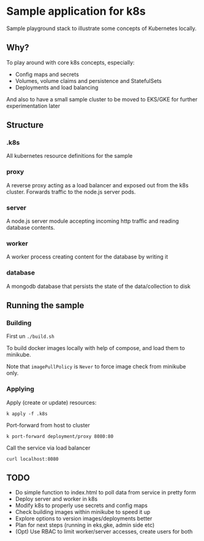 # Sample application for k8s

Sample playground stack to illustrate some concepts of Kubernetes locally.

## Why?

To play around with core k8s concepts, especially:

- Config maps and secrets
- Volumes, volume claims and persistence and StatefulSets
- Deployments and load balancing

And also to have a small sample cluster to be moved to EKS/GKE for further experimentation later

## Structure

### .k8s
All kubernetes resource definitions for the sample

### proxy
A reverse proxy acting as a load balancer and exposed out from the k8s cluster. Forwards traffic to the node.js server pods.

### server
A node.js server module accepting incoming http traffic and reading database contents.

### worker
A worker process creating content for the database by writing it

### database
A mongodb database that persists the state of the data/collection to disk

## Running the sample

### Building

First un ```./build.sh```

To build docker images locally with help of compose, and load them to minikube.

Note that `imagePullPolicy` is `Never` to force image check from minikube only.

### Applying

Apply (create or update) resources:

```k apply -f .k8s```

Port-forward from host to cluster

```
k port-forward deployment/proxy 8080:80
```

Call the service via load balancer

```
curl localhost:8080 
```

## TODO

- Do simple function to index.html to poll data from service in pretty form
- Deploy server and worker in k8s
- Modify k8s to properly use secrets and config maps
- Check building images within minikube to speed it up
- Explore options to version images/deployments better
- Plan for next steps (running in eks,gke, admin side etc)
- (Opt) Use RBAC to limit worker/server accesses, create users for both

